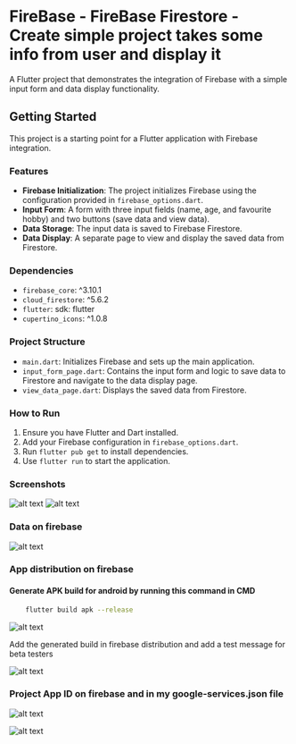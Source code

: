 # FireBase - FireBase Firestore - Create simple project takes some info from user and display it

A Flutter project that demonstrates the integration of Firebase with a simple input form and data display functionality.

## Getting Started

This project is a starting point for a Flutter application with Firebase integration.

### Features

- **Firebase Initialization**: The project initializes Firebase using the configuration provided in `firebase_options.dart`.
- **Input Form**: A form with three input fields (name, age, and favourite hobby) and two buttons (save data and view data).
- **Data Storage**: The input data is saved to Firebase Firestore.
- **Data Display**: A separate page to view and display the saved data from Firestore.

### Dependencies

- `firebase_core`: ^3.10.1
- `cloud_firestore`: ^5.6.2
- `flutter`: sdk: flutter
- `cupertino_icons`: ^1.0.8

### Project Structure

- `main.dart`: Initializes Firebase and sets up the main application.
- `input_form_page.dart`: Contains the input form and logic to save data to Firestore and navigate to the data display page.
- `view_data_page.dart`: Displays the saved data from Firestore.

### How to Run

1. Ensure you have Flutter and Dart installed.
2. Add your Firebase configuration in `firebase_options.dart`.
3. Run `flutter pub get` to install dependencies.
4. Use `flutter run` to start the application.

### Screenshots
![alt text](Screenshot_1738426505.png)
![alt text](Screenshot_1738426509.png) 

### Data on firebase
![alt text](image.png)


### App distribution on firebase 
#### Generate APK build for android by running this command in CMD
```sh
    flutter build apk --release
```
![alt text](image-2.png)

Add the generated build in firebase distribution and add a test message for beta testers 

![alt text](image-1.png)

### Project App ID on firebase and in my google-services.json file
![alt text](image-3.png)

![alt text](image-4.png)